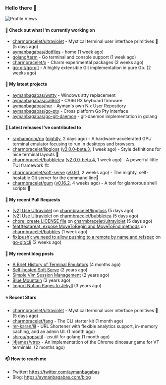 ### Hello there 👋

![Profile Views](https://komarev.com/ghpvc/?username=aymanbagabas&label=PROFILE+VIEWS)

#### 👷 Check out what I'm currently working on

- [charmbracelet/ultraviolet](https://github.com/charmbracelet/ultraviolet) - Mystical terminal user interface primitives 🌈 (5 days ago)
- [aymanbagabas/dotfiles](https://github.com/aymanbagabas/dotfiles) - home (1 week ago)
- [golang/term](https://github.com/golang/term) - Go terminal and console support (1 week ago)
- [charmbracelet/x](https://github.com/charmbracelet/x) - Charm experimental packages (2 weeks ago)
- [go-git/go-git](https://github.com/go-git/go-git) - A highly extensible Git implementation in pure Go. (2 weeks ago)

#### 🌱 My latest projects

- [aymanbagabas/wstty](https://github.com/aymanbagabas/wstty) - Windows stty replacement
- [aymanbagabas/ca66r3](https://github.com/aymanbagabas/ca66r3) - CA66 R3 keyboard firmware
- [aymanbagabas/nur](https://github.com/aymanbagabas/nur) - Ayman&#39;s own Nix User Repository
- [aymanbagabas/go-pty](https://github.com/aymanbagabas/go-pty) - Cross platform Go Pty interface
- [aymanbagabas/go-git-daemon](https://github.com/aymanbagabas/go-git-daemon) - git-daemon implementation in golang

#### 🔭 Latest releases I've contributed to

- [raphamorim/rio](https://github.com/raphamorim/rio) ([nightly](https://github.com/raphamorim/rio/releases/tag/nightly), 2 days ago) - A hardware-accelerated GPU terminal emulator focusing to run in desktops and browsers.
- [charmbracelet/lipgloss](https://github.com/charmbracelet/lipgloss) ([v2.0.0-beta.3](https://github.com/charmbracelet/lipgloss/releases/tag/v2.0.0-beta.3), 1 week ago) - Style definitions for nice terminal layouts 👄
- [charmbracelet/bubbletea](https://github.com/charmbracelet/bubbletea) ([v2.0.0-beta.4](https://github.com/charmbracelet/bubbletea/releases/tag/v2.0.0-beta.4), 1 week ago) - A powerful little TUI framework 🏗
- [charmbracelet/soft-serve](https://github.com/charmbracelet/soft-serve) ([v0.9.1](https://github.com/charmbracelet/soft-serve/releases/tag/v0.9.1), 2 weeks ago) - The mighty, self-hostable Git server for the command line🍦
- [charmbracelet/gum](https://github.com/charmbracelet/gum) ([v0.16.2](https://github.com/charmbracelet/gum/releases/tag/v0.16.2), 4 weeks ago) - A tool for glamorous shell scripts 🎀

#### 🔨 My recent Pull Requests

- [[v2] Use Ultraviolet](https://github.com/charmbracelet/lipgloss/pull/549) on [charmbracelet/lipgloss](https://github.com/charmbracelet/lipgloss) (5 days ago)
- [[v2] Use Ultraviolet](https://github.com/charmbracelet/bubbletea/pull/1452) on [charmbracelet/bubbletea](https://github.com/charmbracelet/bubbletea) (5 days ago)
- [chore: create LICENSE file](https://github.com/charmbracelet/ultraviolet/pull/21) on [charmbracelet/ultraviolet](https://github.com/charmbracelet/ultraviolet) (5 days ago)
- [feat(textarea): expose MoveToBegin and MoveToEnd methods](https://github.com/charmbracelet/bubbles/pull/809) on [charmbracelet/bubbles](https://github.com/charmbracelet/bubbles) (1 week ago)
- [fix(push): we need to allow pushing to a remote by name and refspec](https://github.com/go-git/cli/pull/14) on [go-git/cli](https://github.com/go-git/cli) (2 weeks ago)

#### 📜 My recent blog posts

- [A Brief History of Terminal Emulators](https://aymanbagabas.com/blog/2025/03/11/a-brief-history-of-terminal-emulators.html) (4 months ago)
- [Self-hosted Soft Serve](https://aymanbagabas.com/blog/2023/04/28/self-hosted-soft-serve.html) (2 years ago)
- [Simple Vim Session Management](https://aymanbagabas.com/blog/2023/04/13/simple-vim-session-management.html) (2 years ago)
- [Blue Mountain](https://aymanbagabas.com/blog/2022/06/02/blue-mountain.html) (3 years ago)
- [Import Notion Pages to Jekyll](https://aymanbagabas.com/blog/2022/03/29/import-notion-pages-to-jekyll.html) (3 years ago)

#### ⭐ Recent Stars

- [charmbracelet/ultraviolet](https://github.com/charmbracelet/ultraviolet) - Mystical terminal user interface primitives 🌈 (5 days ago)
- [charmbracelet/fang](https://github.com/charmbracelet/fang) - The CLI starter kit (1 month ago)
- [mr-karan/lil](https://github.com/mr-karan/lil) - URL Shortener with flexible analytics support, in-memory caching, and an admin UI. (1 month ago)
- [shirou/gopsutil](https://github.com/shirou/gopsutil) - psutil for golang (1 month ago)
- [j4james/vtrex](https://github.com/j4james/vtrex) - An implementation of the Chrome dinosaur game for VT terminals. (2 months ago)

#### 📫 How to reach me

- Twitter: https://twitter.com/aymanbagabas
- Blog: https://aymanbagabas.com/blog
